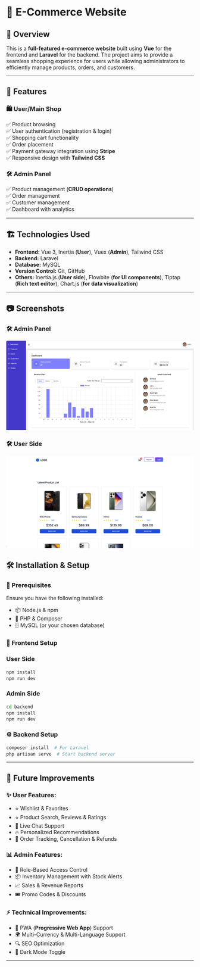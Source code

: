 # 🛒 E-Commerce Website

## 📌 Overview
This is a **full-featured e-commerce website** built using **Vue** for the frontend and **Laravel** for the backend. The project aims to provide a seamless shopping experience for users while allowing administrators to efficiently manage products, orders, and customers.

---

## 🚀 Features
### 🛍️ User/Main Shop
✅ Product browsing  
✅ User authentication (registration & login)  
✅ Shopping cart functionality  
✅ Order placement  
✅ Payment gateway integration using **Stripe**  
✅ Responsive design with **Tailwind CSS**  

### 🛠️ Admin Panel
✅ Product management (**CRUD operations**)  
✅ Order management  
✅ Customer management  
✅ Dashboard with analytics  

---

## 🏗️ Technologies Used
- **Frontend:** Vue 3, Inertia (**User**), Vuex (**Admin**), Tailwind CSS
- **Backend:** Laravel
- **Database:** MySQL
- **Version Control:** Git, GitHub
- **Others:** Inertia.js (**User side**), Flowbite (**for UI components**), Tiptap (**Rich text editor**), Chart.js (**for data visualization**)

---

## 📷 Screenshots
### 🛠️ Admin Panel
![Admin Panel](admin.png)

### 🛠️ User Side
![User Side](user.png)


## 🛠️ Installation & Setup
### 📌 Prerequisites
Ensure you have the following installed:
- 📦 Node.js & npm
- 🐘 PHP & Composer
- 🗄️ MySQL (or your chosen database)

### 📂 Frontend Setup
### User Side
```sh
npm install
npm run dev
```

### Admin Side
```sh
cd backend
npm install
npm run dev
```

### ⚙️ Backend Setup
```sh
composer install  # For Laravel
php artisan serve  # Start backend server
```

---

## 🔮 Future Improvements
### ✨ User Features:
- ⭐ Wishlist & Favorites
- ⭐ Product Search, Reviews & Ratings
- 💬 Live Chat Support
- 🔥 Personalized Recommendations
- 🔄 Order Tracking, Cancellation & Refunds

### 📊 Admin Features:
- 🔑 Role-Based Access Control
- 📦 Inventory Management with Stock Alerts
- 📈 Sales & Revenue Reports
- 🎟️ Promo Codes & Discounts

### ⚡ Technical Improvements:
- 📱 PWA (**Progressive Web App**) Support
- 🌍 Multi-Currency & Multi-Language Support
- 🔍 SEO Optimization
- 🌙 Dark Mode Toggle

---



